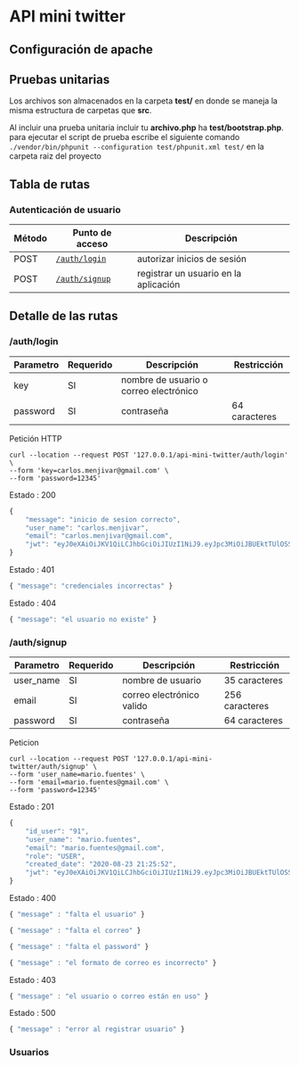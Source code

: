 # API mini twitter

## Configuración de apache

## Pruebas unitarias
Los archivos son almacenados en la carpeta **test/** en donde se maneja la misma estructura de carpetas que **src**.

Al incluir una prueba unitaria incluir tu **archivo.php** ha **test/bootstrap.php**. para ejecutar el script de prueba escribe el siguiente comando ``./vendor/bin/phpunit --configuration test/phpunit.xml test/`` en la carpeta raiz del proyecto

## Tabla de rutas
### Autenticación de usuario

| Método | Punto de acceso | Descripción |
| --- | --- | --- |
| POST | [``/auth/login``](#authlogin) | autorizar inicios de sesión |
| POST | [``/auth/signup``](#authsignup) | registrar un usuario en la aplicación |


## Detalle de las rutas
### /auth/login
| Parametro | Requerido | Descripción | Restricción |
| --- | --- | --- | --- |
| key | SI | nombre de usuario o correo electrónico | |
| password | SI | contraseña | 64 caracteres |

Petición HTTP
```curl
curl --location --request POST '127.0.0.1/api-mini-twitter/auth/login' \
--form 'key=carlos.menjivar@gmail.com' \
--form 'password=12345'
```

Estado : 200
```javascript
{
    "message": "inicio de sesion correcto",
    "user_name": "carlos.menjivar",
    "email": "carlos.menjivar@gmail.com",
    "jwt": "eyJ0eXAiOiJKV1QiLCJhbGciOiJIUzI1NiJ9.eyJpc3MiOiJBUEktTUlOSS1UV0lUVEVSIiwiaWF0IjoxNTk3NTg1MDQ4LCJleHAiOjE2MDYyMjUwNDgsImRhdGEiOnsidXNlck5hbWUiOiJjYXJsb3MubWVuaml2YXIiLCJlbWFpbCI6ImNhcmxvcy5tZW5qaXZhckBnbWFpbC5jb20ifX0.rU_Nr3W7yNO6Y_jmC7ti5CV_F9GoS1MIWUheUfqmiUM"
}
```

Estado : 401
```javascript
{ "message": "credenciales incorrectas" }
```

Estado : 404
```javascript
{ "message": "el usuario no existe" }
```

### /auth/signup
| Parametro | Requerido | Descripción | Restricción |
| --- | --- | --- | --- |
| user_name | SI | nombre de usuario | 35 caracteres |
| email | SI | correo electrónico valido |  256 caracteres |
| password | SI | contraseña | 64 caracteres |

Peticion
```curl
curl --location --request POST '127.0.0.1/api-mini-twitter/auth/signup' \
--form 'user_name=mario.fuentes' \
--form 'email=mario.fuentes@gmail.com' \
--form 'password=12345'
```

Estado : 201
```javascript
{
    "id_user": "91",
    "user_name": "mario.fuentes",
    "email": "mario.fuentes@gmail.com",
    "role": "USER",
    "created_date": "2020-08-23 21:25:52",
    "jwt": "eyJ0eXAiOiJKV1QiLCJhbGciOiJIUzI1NiJ9.eyJpc3MiOiJBUEktTUlOSS1UV0lUVEVSIiwiaWF0IjoxNTk4MjM5NTUyLCJleHAiOjE2MDY4Nzk1NTIsImRhdGEiOnsidXNlck5hbWUiOiJtYXJpby5mdWVudGVzc3NzcyIsImVtYWlsIjoibWFyaW8uZnVlbnRlc3Nzc3NAZ21haWwuY29tIn19.CL3bGnoarDyn2fGPWTvTiYqulp6SiYe19hlrsqGrwIQ"
}
```

Estado : 400
```javascript
{ "message" : "falta el usuario" }
```
```javascript
{ "message" : "falta el correo" }
```
```javascript
{ "message" : "falta el password" }
```
```javascript
{ "message" : "el formato de correo es incorrecto" }
```

Estado : 403
```javascript
{ "message" : "el usuario o correo están en uso" }
```

Estado : 500
```javascript
{ "message" : "error al registrar usuario" }
```

### Usuarios
